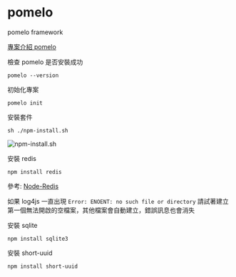 # pomelo
pomelo framework

[專案介紹 pomelo](https://hackmd.io/@chiisen/HJFpzAfoY)

檢查 pomelo 是否安裝成功
```shell=
pomelo --version
```

初始化專案
```shell=
pomelo init
```

安裝套件
```shell=
sh ./npm-install.sh
```
![npm-install.sh](https://i.imgur.com/419WoZo.png)

安裝 redis
```shell=
npm install redis
```
參考: [Node-Redis](https://www.npmjs.com/package/redis)

如果 log4js 一直出現 `Error: ENOENT: no such file or directory`
請試著建立第一個無法開啟的空檔案，其他檔案會自動建立，錯誤訊息也會消失

安裝 sqlite
```shell=
npm install sqlite3
```

安裝 short-uuid
```shell=
npm install short-uuid
```